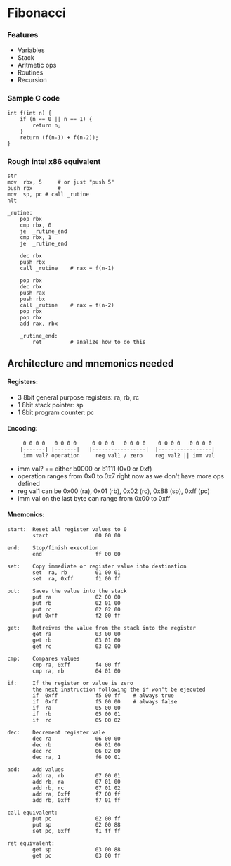 # Fibonacci

### Features
- Variables
- Stack
- Aritmetic ops
- Routines
- Recursion

### Sample C code
```
int f(int n) {
    if (n == 0 || n == 1) {
        return n;
    }
    return (f(n-1) + f(n-2));
}
```

### Rough intel x86 equivalent
```
str
mov  rbx, 5     # or just "push 5"
push rbx        #
mov  sp, pc # call _rutine
hlt

_rutine:
    pop rbx
    cmp rbx, 0
    je  _rutine_end
    cmp rbx, 1
    je  _rutine_end

    dec rbx
    push rbx
    call _rutine    # rax = f(n-1)
    
    pop rbx
    dec rbx
    push rax
    push rbx
    call _rutine    # rax = f(n-2)
    pop rbx
    pop rbx
    add rax, rbx

    _rutine_end:
        ret         # analize how to do this
```

## Architecture and mnemonics needed

####  Registers:  
- 3 8bit general purpose registers: ra, rb, rc  
- 1 8bit stack pointer: sp  
- 1 8bit program counter: pc  

#### Encoding:
```
     0 0 0 0   0 0 0 0     0 0 0 0   0 0 0 0    0 0 0 0   0 0 0 0
    |-------| |-------|   |-----------------|  |-----------------|
     imm val? operation     reg val1 / zero    reg val2 || imm val
```
- imm val? == either b0000 or b1111 (0x0 or 0xf)  
- operation ranges from 0x0 to 0x7 right now as we don't have more ops defined  
- reg val1 can be 0x00 (ra), 0x01 (rb), 0x02 (rc), 0x88 (sp), 0xff (pc)  
- imm val on the last byte can range from 0x00 to 0xff  

#### Mnemonics:

```
start:  Reset all register values to 0
        start               00 00 00

end:    Stop/finish execution
        end                 ff 00 00

set:    Copy immediate or register value into destination
        set  ra, rb         01 00 01
        set  ra, 0xff       f1 00 ff

put:    Saves the value into the stack
        put ra              02 00 00
        put rb              02 01 00
        put rc              02 02 00
        put 0xff            f2 00 ff

get:    Retreives the value from the stack into the register
        get ra              03 00 00
        get rb              03 01 00
        get rc              03 02 00

cmp:    Compares values
        cmp ra, 0xff        f4 00 ff
        cmp ra, rb          04 01 00

if:     If the register or value is zero
        the next instruction following the if won't be ejecuted  
        if  0xff            f5 00 ff    # always true
        if  0xff            f5 00 00    # always false
        if  ra              05 00 00
        if  rb              05 00 01
        if  rc              05 00 02

dec:    Decrement register vale
        dec ra              06 00 00
        dec rb              06 01 00
        dec rc              06 02 00
        dec ra, 1           f6 00 01

add:    Add values
        add ra, rb          07 00 01
        add rb, ra          07 01 00
        add rb, rc          07 01 02
        add ra, 0xff        f7 00 ff
        add rb, 0xff        f7 01 ff

call equivalent:   
        put pc              02 00 ff
        put sp              02 00 88
        set pc, 0xff        f1 ff ff

ret equivalent:
        get sp              03 00 88
        get pc              03 00 ff
```
